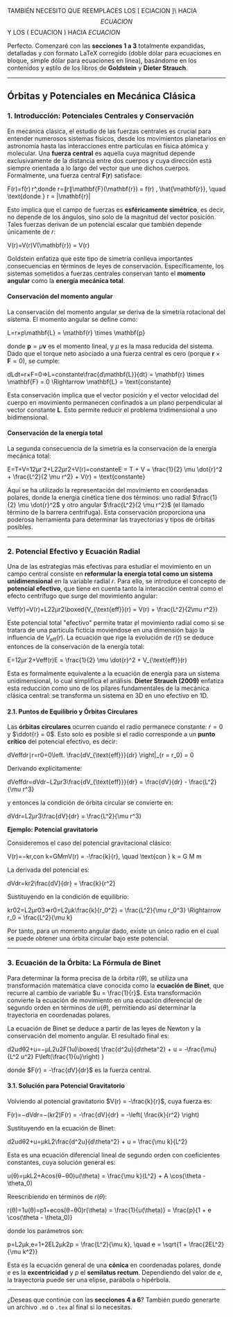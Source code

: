 TAMBIÉN NECESITO QUE REEMPLACES LOS \[ ECIACION ]\ HACIA $$ ECUACION $$ Y LOS \( ECUACION \) HACIA $ECUACION$

Perfecto. Comenzaré con las **secciones 1 a 3** totalmente expandidas, detalladas y con formato LaTeX corregido (doble dólar para ecuaciones en bloque, simple dólar para ecuaciones en línea), basándome en los contenidos y estilo de los libros de **Goldstein** y **Dieter Strauch**.

---

## Órbitas y Potenciales en Mecánica Clásica

### 1. **Introducción: Potenciales Centrales y Conservación**

En mecánica clásica, el estudio de las fuerzas centrales es crucial para entender numerosos sistemas físicos, desde los movimientos planetarios en astronomía hasta las interacciones entre partículas en física atómica y molecular. Una **fuerza central** es aquella cuya magnitud depende exclusivamente de la distancia entre dos cuerpos y cuya dirección está siempre orientada a lo largo del vector que une dichos cuerpos. Formalmente, una fuerza central $\mathbf{F}(\mathbf{r})$ satisface:

F(r)=f(r) r^,donde r=∥r∥\mathbf{F}(\mathbf{r}) = f(r) \, \hat{\mathbf{r}}, \quad \text{donde } r = \|\mathbf{r}\|

Esto implica que el campo de fuerzas es **esféricamente simétrico**, es decir, no depende de los ángulos, sino solo de la magnitud del vector posición. Tales fuerzas derivan de un potencial escalar que también depende únicamente de $r$:

V(r)=V(r)V(\mathbf{r}) = V(r)

Goldstein enfatiza que este tipo de simetría conlleva importantes consecuencias en términos de leyes de conservación. Específicamente, los sistemas sometidos a fuerzas centrales conservan tanto el **momento angular** como la **energía mecánica total**.

#### Conservación del momento angular

La conservación del momento angular se deriva de la simetría rotacional del sistema. El momento angular se define como:

L=r×p\mathbf{L} = \mathbf{r} \times \mathbf{p}

donde $\mathbf{p} = \mu \mathbf{v}$ es el momento lineal, y $\mu$ es la masa reducida del sistema. Dado que el torque neto asociado a una fuerza central es cero (porque $\mathbf{r} \times \mathbf{F} = 0$), se cumple:

dLdt=r×F=0⇒L=constante\frac{d\mathbf{L}}{dt} = \mathbf{r} \times \mathbf{F} = 0 \Rightarrow \mathbf{L} = \text{constante}

Esta conservación implica que el vector posición y el vector velocidad del cuerpo en movimiento permanecen confinados a un plano perpendicular al vector constante $\mathbf{L}$. Esto permite reducir el problema tridimensional a uno bidimensional.

#### Conservación de la energía total

La segunda consecuencia de la simetría es la conservación de la energía mecánica total:

E=T+V=12μr˙2+L22μr2+V(r)=constanteE = T + V = \frac{1}{2} \mu \dot{r}^2 + \frac{L^2}{2 \mu r^2} + V(r) = \text{constante}

Aquí se ha utilizado la representación del movimiento en coordenadas polares, donde la energía cinética tiene dos términos: uno radial $\frac{1}{2} \mu \dot{r}^2$ y otro angular $\frac{L^2}{2 \mu r^2}$ (el llamado término de la barrera centrífuga). Esta conservación proporciona una poderosa herramienta para determinar las trayectorias y tipos de órbitas posibles.

---

### 2. **Potencial Efectivo y Ecuación Radial**

Una de las estrategias más efectivas para estudiar el movimiento en un campo central consiste en **reformular la energía total como un sistema unidimensional** en la variable radial $r$. Para ello, se introduce el concepto de **potencial efectivo**, que tiene en cuenta tanto la interacción central como el efecto centrífugo que surge del movimiento angular:

Veff(r)=V(r)+L22μr2\boxed{V_{\text{eff}}(r) = V(r) + \frac{L^2}{2\mu r^2}}

Este potencial total "efectivo" permite tratar el movimiento radial como si se tratara de una partícula ficticia moviéndose en una dimensión bajo la influencia de $V_{\text{eff}}(r)$. La ecuación que rige la evolución de $r(t)$ se deduce entonces de la conservación de la energía total:

E=12μr˙2+Veff(r)E = \frac{1}{2} \mu \dot{r}^2 + V_{\text{eff}}(r)

Esta es formalmente equivalente a la ecuación de energía para un sistema unidimensional, lo cual simplifica el análisis. **Dieter Strauch (2009)** enfatiza esta reducción como uno de los pilares fundamentales de la mecánica clásica central: se transforma un sistema en 3D en uno efectivo en 1D.

#### 2.1. **Puntos de Equilibrio y Órbitas Circulares**

Las **órbitas circulares** ocurren cuando el radio permanece constante: $\dot{r} = 0$ y $\ddot{r} = 0$. Esto solo es posible si el radio corresponde a un **punto crítico** del potencial efectivo, es decir:

dVeffdr∣r=r0=0\left. \frac{dV_{\text{eff}}}{dr} \right|_{r = r_0} = 0

Derivando explícitamente:

dVeffdr=dVdr−L2μr3\frac{dV_{\text{eff}}}{dr} = \frac{dV}{dr} - \frac{L^2}{\mu r^3}

y entonces la condición de órbita circular se convierte en:

dVdr=L2μr3\frac{dV}{dr} = \frac{L^2}{\mu r^3}

**Ejemplo: Potencial gravitatorio**

Consideremos el caso del potencial gravitacional clásico:

V(r)=−kr,con k=GMmV(r) = -\frac{k}{r}, \quad \text{con } k = G M m

La derivada del potencial es:

dVdr=kr2\frac{dV}{dr} = \frac{k}{r^2}

Sustituyendo en la condición de equilibrio:

kr02=L2μr03⇒r0=L2μk\frac{k}{r_0^2} = \frac{L^2}{\mu r_0^3} \Rightarrow r_0 = \frac{L^2}{\mu k}

Por tanto, para un momento angular dado, existe un único radio en el cual se puede obtener una órbita circular bajo este potencial.

---

### 3. **Ecuación de la Órbita: La Fórmula de Binet**

Para determinar la forma precisa de la órbita $r(\theta)$, se utiliza una transformación matemática clave conocida como la **ecuación de Binet**, que recurre al cambio de variable $u = \frac{1}{r}$. Esta transformación convierte la ecuación de movimiento en una ecuación diferencial de segundo orden en términos de $u(\theta)$, permitiendo así determinar la trayectoria en coordenadas polares.

La ecuación de Binet se deduce a partir de las leyes de Newton y la conservación del momento angular. El resultado final es:

d2udθ2+u=−μL2u2F(1u)\boxed{ \frac{d^2u}{d\theta^2} + u = -\frac{\mu}{L^2 u^2} F\left(\frac{1}{u}\right) }

donde $F(r) = -\frac{dV}{dr}$ es la fuerza central.

#### 3.1. **Solución para Potencial Gravitatorio**

Volviendo al potencial gravitatorio $V(r) = -\frac{k}{r}$, cuya fuerza es:

F(r)=−dVdr=−(kr2)F(r) = -\frac{dV}{dr} = -\left( \frac{k}{r^2} \right)

Sustituyendo en la ecuación de Binet:

d2udθ2+u=μkL2\frac{d^2u}{d\theta^2} + u = \frac{\mu k}{L^2}

Esta es una ecuación diferencial lineal de segundo orden con coeficientes constantes, cuya solución general es:

u(θ)=μkL2+Acos⁡(θ−θ0)u(\theta) = \frac{\mu k}{L^2} + A \cos(\theta - \theta_0)

Reescribiendo en términos de $r(\theta)$:

r(θ)=1u(θ)=p1+ecos⁡(θ−θ0)r(\theta) = \frac{1}{u(\theta)} = \frac{p}{1 + e \cos(\theta - \theta_0)}

donde los parámetros son:

p=L2μk,e=1+2EL2μk2p = \frac{L^2}{\mu k}, \quad e = \sqrt{1 + \frac{2EL^2}{\mu k^2}}

Esta es la ecuación general de una **cónica** en coordenadas polares, donde $e$ es la **excentricidad** y $p$ el **semilatus rectum**. Dependiendo del valor de $e$, la trayectoria puede ser una elipse, parábola o hipérbola.

---

¿Deseas que continúe con las **secciones 4 a 6**? También puedo generarte un archivo `.md` o `.tex` al final si lo necesitas.